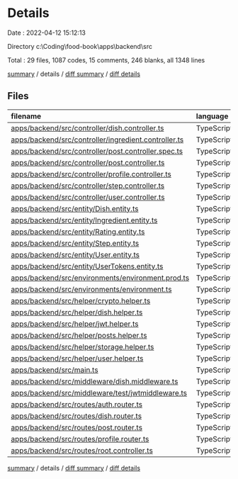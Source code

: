# Details

Date : 2022-04-12 15:12:13

Directory c:\Coding\food-book\apps\backend\src

Total : 29 files,  1087 codes, 15 comments, 246 blanks, all 1348 lines

[summary](results.md) / details / [diff summary](diff.md) / [diff details](diff-details.md)

## Files
| filename | language | code | comment | blank | total |
| :--- | :--- | ---: | ---: | ---: | ---: |
| [apps/backend/src/controller/dish.controller.ts](/apps/backend/src/controller/dish.controller.ts) | TypeScript | 104 | 0 | 24 | 128 |
| [apps/backend/src/controller/ingredient.controller.ts](/apps/backend/src/controller/ingredient.controller.ts) | TypeScript | 28 | 0 | 6 | 34 |
| [apps/backend/src/controller/post.controller.spec.ts](/apps/backend/src/controller/post.controller.spec.ts) | TypeScript | 22 | 0 | 5 | 27 |
| [apps/backend/src/controller/post.controller.ts](/apps/backend/src/controller/post.controller.ts) | TypeScript | 78 | 3 | 19 | 100 |
| [apps/backend/src/controller/profile.controller.ts](/apps/backend/src/controller/profile.controller.ts) | TypeScript | 30 | 0 | 8 | 38 |
| [apps/backend/src/controller/step.controller.ts](/apps/backend/src/controller/step.controller.ts) | TypeScript | 28 | 0 | 5 | 33 |
| [apps/backend/src/controller/user.controller.ts](/apps/backend/src/controller/user.controller.ts) | TypeScript | 59 | 0 | 15 | 74 |
| [apps/backend/src/entity/Dish.entity.ts](/apps/backend/src/entity/Dish.entity.ts) | TypeScript | 97 | 0 | 20 | 117 |
| [apps/backend/src/entity/Ingredient.entity.ts](/apps/backend/src/entity/Ingredient.entity.ts) | TypeScript | 51 | 0 | 10 | 61 |
| [apps/backend/src/entity/Rating.entity.ts](/apps/backend/src/entity/Rating.entity.ts) | TypeScript | 18 | 0 | 6 | 24 |
| [apps/backend/src/entity/Step.entity.ts](/apps/backend/src/entity/Step.entity.ts) | TypeScript | 21 | 0 | 7 | 28 |
| [apps/backend/src/entity/User.entity.ts](/apps/backend/src/entity/User.entity.ts) | TypeScript | 53 | 0 | 14 | 67 |
| [apps/backend/src/entity/UserTokens.entity.ts](/apps/backend/src/entity/UserTokens.entity.ts) | TypeScript | 17 | 0 | 6 | 23 |
| [apps/backend/src/environments/environment.prod.ts](/apps/backend/src/environments/environment.prod.ts) | TypeScript | 3 | 0 | 1 | 4 |
| [apps/backend/src/environments/environment.ts](/apps/backend/src/environments/environment.ts) | TypeScript | 3 | 0 | 1 | 4 |
| [apps/backend/src/helper/crypto.helper.ts](/apps/backend/src/helper/crypto.helper.ts) | TypeScript | 6 | 0 | 1 | 7 |
| [apps/backend/src/helper/dish.helper.ts](/apps/backend/src/helper/dish.helper.ts) | TypeScript | 50 | 0 | 4 | 54 |
| [apps/backend/src/helper/jwt.helper.ts](/apps/backend/src/helper/jwt.helper.ts) | TypeScript | 86 | 2 | 22 | 110 |
| [apps/backend/src/helper/posts.helper.ts](/apps/backend/src/helper/posts.helper.ts) | TypeScript | 27 | 0 | 3 | 30 |
| [apps/backend/src/helper/storage.helper.ts](/apps/backend/src/helper/storage.helper.ts) | TypeScript | 67 | 0 | 12 | 79 |
| [apps/backend/src/helper/user.helper.ts](/apps/backend/src/helper/user.helper.ts) | TypeScript | 37 | 0 | 5 | 42 |
| [apps/backend/src/main.ts](/apps/backend/src/main.ts) | TypeScript | 32 | 5 | 4 | 41 |
| [apps/backend/src/middleware/dish.middleware.ts](/apps/backend/src/middleware/dish.middleware.ts) | TypeScript | 69 | 0 | 13 | 82 |
| [apps/backend/src/middleware/test/jwtmiddleware.ts](/apps/backend/src/middleware/jwtmiddleware.ts) | TypeScript | 21 | 0 | 3 | 24 |
| [apps/backend/src/routes/auth.router.ts](/apps/backend/src/routes/auth.router.ts) | TypeScript | 11 | 0 | 6 | 17 |
| [apps/backend/src/routes/dish.router.ts](/apps/backend/src/routes/dish.router.ts) | TypeScript | 21 | 0 | 8 | 29 |
| [apps/backend/src/routes/post.router.ts](/apps/backend/src/routes/post.router.ts) | TypeScript | 7 | 0 | 3 | 10 |
| [apps/backend/src/routes/profile.router.ts](/apps/backend/src/routes/profile.router.ts) | TypeScript | 16 | 1 | 6 | 23 |
| [apps/backend/src/routes/root.controller.ts](/apps/backend/src/routes/root.controller.ts) | TypeScript | 25 | 4 | 9 | 38 |

[summary](results.md) / details / [diff summary](diff.md) / [diff details](diff-details.md)
